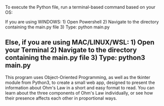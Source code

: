 To execute the Python file, run a terminal-based command based on your OS:

If you are using WINDOWS:
    1) Open Powershell
    2) Navigate to the directory containing the main.py file
    3) Type: python main.py

Else, if you are using MAC/LINUX/WSL:
    1) Open your Terminal
    2) Navigate to the directory containing the main.py file
    3) Type: python3 main.py
---------------------------------------------------------------------------
This program uses Object-Oriented Programming, as well as the tkinter module from Python3, to create a
small web app, designed to present the information about Ohm's Law in a short and easy format to read.
You can learn about the three components of Ohm's Law individually, or see how their presence affects
each other in proportional ways.
